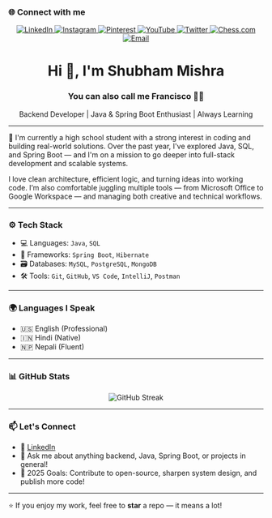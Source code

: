 ### 🌐 Connect with me

<p align="center">
  <a href="https://linkedin.com/in/c3o" target="_blank" rel="noopener noreferrer">
    <img src="https://img.shields.io/badge/LinkedIn-0A66C2?style=for-the-badge&logo=linkedin&logoColor=white" alt="LinkedIn" />
  </a>
  <a href="https://instagram.com/shub.is.a.sailor/" target="_blank" rel="noopener noreferrer">
    <img src="https://img.shields.io/badge/Instagram-E4405F?style=for-the-badge&logo=instagram&logoColor=white" alt="Instagram" />
  </a>
  <a href="https://pinterest.com/shubflexin" target="_blank" rel="noopener noreferrer">
    <img src="https://img.shields.io/badge/Pinterest-BD081C?style=for-the-badge&logo=pinterest&logoColor=white" alt="Pinterest" />
  </a>
  <a href="https://youtube.com/@Tarnished_Shubh" target="_blank" rel="noopener noreferrer">
    <img src="https://img.shields.io/badge/YouTube-FF0000?style=for-the-badge&logo=youtube&logoColor=white" alt="YouTube" />
  </a>
  <a href="https://x.com/S_Profession4l" target="_blank" rel="noopener noreferrer">
    <img src="https://img.shields.io/badge/Twitter-000000?style=for-the-badge&logo=x&logoColor=white" alt="Twitter" />
  </a>
  <a href="https://www.chess.com/member/professor_francisco" target="_blank" rel="noopener noreferrer">
    <img src="https://img.shields.io/badge/♞_Chess.com-3B9A57?style=for-the-badge&logoColor=white" alt="Chess.com" />
  </a>
  <a href="mailto:shub.professional@gmail.com" target="_blank" rel="noopener noreferrer">
    <img src="https://img.shields.io/badge/Email-000000?style=for-the-badge&logo=gmail&logoColor=red&color=FFFFFF&labelColor=FFFFFF" alt="Email" />
  </a>
</p>

<h1 align="center">Hi 👋, I'm Shubham Mishra</h1>
<h3 align="center">You can also call me Francisco 👨‍💻</h3>
<p align="center">Backend Developer | Java & Spring Boot Enthusiast | Always Learning</p>

---

🧠 I'm currently a high school student with a strong interest in coding and building real-world solutions. Over the past year, I've explored Java, SQL, and Spring Boot — and I'm on a mission to go deeper into full-stack development and scalable systems.

I love clean architecture, efficient logic, and turning ideas into working code. I’m also comfortable juggling multiple tools — from Microsoft Office to Google Workspace — and managing both creative and technical workflows.

---

### ⚙️ Tech Stack
- 💻 Languages: `Java`, `SQL`
- 🔧 Frameworks: `Spring Boot`, `Hibernate`
- 🗃️ Databases: `MySQL`, `PostgreSQL`, `MongoDB`
- 🛠️ Tools: `Git`, `GitHub`, `VS Code`, `IntelliJ`, `Postman`

---

### 🌍 Languages I Speak
- 🇺🇸 English (Professional)
- 🇮🇳 Hindi (Native)
- 🇳🇵 Nepali (Fluent)

---

### 📊 GitHub Stats

<p align="center">
<img src="https://github-readme-streak-stats-eight.vercel.app?user=Shub-DevX&theme=orange-white" alt="GitHub Streak" />
</p>

---

### 📫 Let's Connect

- 💼 [LinkedIn](https://linkedin.com/in/c3o)
- 💬 Ask me about anything backend, Java, Spring Boot, or projects in general!
- 🎯 2025 Goals: Contribute to open-source, sharpen system design, and publish more code!

---

⭐ If you enjoy my work, feel free to **star** a repo — it means a lot!

